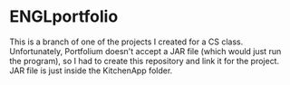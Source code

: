 # ENGLportfolio
This is a branch of one of the projects I created for a CS class. Unfortunately, Portfolium doesn't accept a JAR file (which would just run the program), so I had to create this repository and link it for the project. JAR file is just inside the KitchenApp folder.
